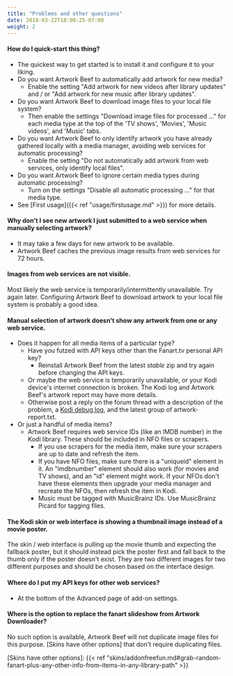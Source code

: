 ```yaml
---
title: "Problems and other questions"
date: 2018-03-22T18:00:25-07:00
weight: 2
---
```


#### How do I quick-start this thing?

- The quickest way to get started is to install it and configure it to your liking.
- Do you want Artwork Beef to automatically add artwork for new media?
    - Enable the setting "Add artwork for new videos after library updates" and / or
      "Add artwork for new music after library updates".
- Do you want Artwork Beef to download image files to your local file system?
    - Then enable the settings "Download image files for processed ..." for each media type
      at the top of the 'TV shows', 'Movies', 'Music videos', and 'Music' tabs.
- Do you want Artwork Beef to only identify artwork you have already gathered locally with
  a media manager, avoiding web services for automatic processing?
    - Enable the setting "Do not automatically add artwork from web services, only identify local files".
- Do you want Artwork Beef to ignore certain media types during automatic processing?
    - Turn on the settings "Disable all automatic processing ..." for that media type.
- See [First usage]({{< ref "usage/firstusage.md" >}}) for more details.

#### Why don't I see new artwork I just submitted to a web service when manually selecting artwork?

- It may take a few days for new artwork to be available.
- Artwork Beef caches the previous image results from web services for 72 hours.

#### Images from web services are not visible.

Most likely the web service is temporarily/intermittently unavailable. Try again later.
Configuring Artwork Beef to download artwork to your local file system is probably a good idea.

#### Manual selection of artwork doesn't show any artwork from one or any web service.

- Does it happen for all media items of a particular type?
    - Have you futzed with API keys other than the Fanart.tv personal API key?
        - Reinstall Artwork Beef from the latest _stable_ zip and try again before changing
          the API keys.
  - Or maybe the web service is temporarily unavailable, or your Kodi device's internet connection
    is broken. The Kodi log and Artwork Beef's artwork report may have more details.
  - Otherwise post a reply on the forum thread with a description of the problem, a
    [Kodi debug log], and the latest group of artwork-report.txt.
- Or just a handful of media items?
  - Artwork Beef requires web service IDs (like an IMDB number) in the Kodi library. These
    should be included in NFO files or scrapers.
      - If you use scrapers for the media item, make sure your scrapers are up to date and
        refresh the item.
      - If you have NFO files, make sure there is a "uniqueid" element in it.
        An "imdbnumber" element should also work (for movies and TV shows), and an "id" element might work.
        If your NFOs don't have these elements then upgrade your media manager and recreate the NFOs,
        then refresh the item in Kodi.
      - Music must be tagged with MusicBrainz IDs. Use MusicBrainz Picard for tagging files.

[Kodi debug log]: https://kodi.wiki/view/Debug-log

#### The Kodi skin or web interface is showing a thumbnail image instead of a movie poster.

The skin / web interface is pulling up the movie thumb and expecting the fallback poster,
but it should instead pick the poster first and fall back to the thumb only if the poster
doesn't exist. They are two different images for two different purposes and should be chosen
based on the interface design.

#### Where do I put my API keys for other web services?

- At the bottom of the Advanced page of add-on settings.

#### Where is the option to replace the fanart slideshow from Artwork Downloader?

No such option is available, Artwork Beef will not duplicate image files for this purpose.
[Skins have other options] that don't require duplicating files.

[Skins have other options]: {{< ref "skins/addonfreefun.md#grab-random-fanart-plus-any-other-info-from-items-in-any-library-path" >}}
